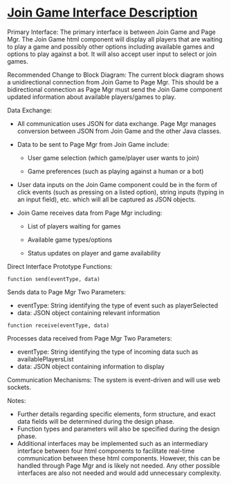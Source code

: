 # <u>**Join Game Interface Description**</u>

Primary Interface: The primary interface is between Join Game and Page Mgr. The Join Game html component will display all players that are waiting to play a game and possibly other options including available games and options to play against a bot. It will also accept user input to select or join games.

Recommended Change to Block Diagram: The current block diagram shows a unidirectional connection from Join Game to Page Mgr. This should be a bidirectional connection as Page Mgr must send the Join Game component updated information about available players/games to play. 

Data Exchange:
-	All communication uses JSON for data exchange. Page Mgr manages conversion between JSON from Join Game and the other Java classes.
-	Data to be sent to Page Mgr from Join Game include:
    
    - User game selection (which game/player user wants to join)

    - Game preferences (such as playing against a human or a bot)
-	User data inputs on the Join Game component could be in the form of click events (such as pressing on a listed option), string inputs (typing in an input field), etc. which will all be captured as JSON objects.
-	Join Game receives data from Page Mgr including:

    - List of players waiting for games

    - Available game types/options

    - Status updates on player and game availability

Direct Interface Prototype Functions:

    function send(eventType, data)

Sends data to Page Mgr
   Two Parameters:
   - eventType: String identifying the type of event such as playerSelected
   - data: JSON object containing relevant information

    function receive(eventType, data)

Processes data received from Page Mgr
   Two Parameters:
   - eventType: String identifying the type of incoming data such as availablePlayersList
   - data: JSON object containing information to display

Communication Mechanisms: The system is event-driven and will use web sockets.

Notes:
-	Further details regarding specific elements, form structure, and exact data fields will be determined during the design phase.
-   Function types and parameters will also be specified during the design phase.
-	Additional interfaces may be implemented such as an intermediary interface between four html components to facilitate real-time communication between these html components. However, this can be handled through Page Mgr and is likely not needed. Any other possible interfaces are also not needed and would add unnecessary complexity.

